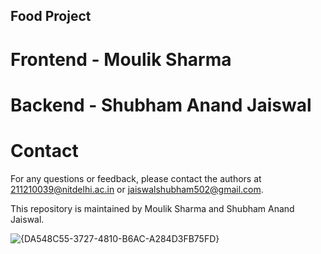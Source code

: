## Food Project
# Frontend - Moulik Sharma
# Backend - Shubham Anand Jaiswal

# Contact
For any questions or feedback, please contact the authors at 211210039@nitdelhi.ac.in or jaiswalshubham502@gmail.com.

This repository is maintained by Moulik Sharma and Shubham Anand Jaiswal.

![{DA548C55-3727-4810-B6AC-A284D3FB75FD}](https://github.com/user-attachments/assets/11f960cd-c9b2-4b71-a9de-59245306d72c)
